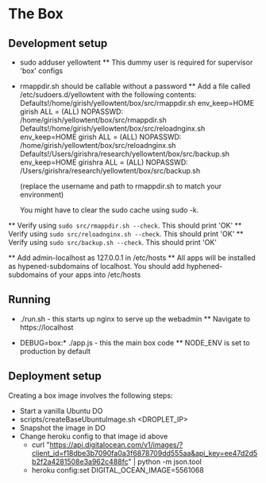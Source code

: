 The Box
=======

Development setup
-----------------
* sudo adduser yellowtent
** This dummy user is required for supervisor 'box' configs

* rmappdir.sh should be callable without a password
** Add a file called /etc/sudoers.d/yellowtent with the following contents:
    Defaults!/home/girish/yellowtent/box/src/rmappdir.sh env_keep=HOME
    girish ALL = (ALL) NOPASSWD: /home/girish/yellowtent/box/src/rmappdir.sh
    Defaults!/home/girish/yellowtent/box/src/reloadnginx.sh env_keep=HOME
    girish ALL = (ALL) NOPASSWD: /home/girish/yellowtent/box/src/reloadnginx.sh
    Defaults!/Users/girishra/research/yellowtent/box/src/backup.sh env_keep=HOME
    girishra ALL = (ALL) NOPASSWD: /Users/girishra/research/yellowtent/box/src/backup.sh

   (replace the username and path to rmappdir.sh to match your environment)

   You might have to clear the sudo cache using sudo -k.

** Verify using `sudo src/rmappdir.sh --check`. This should print 'OK'
** Verify using `sudo src/reloadnginx.sh --check`. This should print 'OK'
** Verify using `sudo src/backup.sh --check`. This should print 'OK'

** Add admin-localhost as 127.0.0.1 in /etc/hosts
** All apps will be installed as hypened-subdomains of localhost. You should add
   hyphened-subdomains of your apps into /etc/hosts

Running
-------
* ./run.sh - this starts up nginx to serve up the webadmin
** Navigate to https://localhost

* DEBUG=box:* ./app.js - this the main box code
** NODE_ENV is set to production by default

Deployment setup
----------------
Creating a box image involves the following steps:
* Start a vanilla Ubuntu DO
* scripts/createBaseUbuntuImage.sh <DROPLET_IP>
* Snapshot the image in DO
* Change heroku config to that image id above
  * curl "https://api.digitalocean.com/v1/images/?client_id=f18dbe3b7090fa0a3f6878709dd555aa&api_key=ee47d2d5b2f2a4281508e3a962c488fc" | python -m json.tool
  * heroku config:set DIGITAL_OCEAN_IMAGE=5561068
